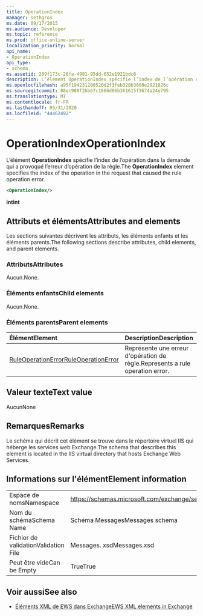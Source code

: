 ```yaml
---
title: OperationIndex
manager: sethgros
ms.date: 09/17/2015
ms.audience: Developer
ms.topic: reference
ms.prod: office-online-server
localization_priority: Normal
api_name:
- OperationIndex
api_type:
- schema
ms.assetid: 289f173c-26fa-4981-95dd-652e1921bdc6
description: L’élément OperationIndex spécifie l’index de l’opération dans la demande qui a provoqué l’erreur d’opération de la règle.
ms.openlocfilehash: a95f194231200520d2f3feb328b3608e2921826c
ms.sourcegitcommit: 88ec988f2bb67c1866d06b361615f3674a24e795
ms.translationtype: MT
ms.contentlocale: fr-FR
ms.lasthandoff: 05/31/2020
ms.locfileid: "44462492"
---
```

# <a name="operationindex"></a><span data-ttu-id="c85e4-103">OperationIndex</span><span class="sxs-lookup"><span data-stu-id="c85e4-103">OperationIndex</span></span>

<span data-ttu-id="c85e4-104">L’élément **OperationIndex** spécifie l’index de l’opération dans la demande qui a provoqué l’erreur d’opération de la règle.</span><span class="sxs-lookup"><span data-stu-id="c85e4-104">The **OperationIndex** element specifies the index of the operation in the request that caused the rule operation error.</span></span> 
  
```XML
<OperationIndex/>
```

 <span data-ttu-id="c85e4-105">**int**</span><span class="sxs-lookup"><span data-stu-id="c85e4-105">**int**</span></span>
## <a name="attributes-and-elements"></a><span data-ttu-id="c85e4-106">Attributs et éléments</span><span class="sxs-lookup"><span data-stu-id="c85e4-106">Attributes and elements</span></span>

<span data-ttu-id="c85e4-107">Les sections suivantes décrivent les attributs, les éléments enfants et les éléments parents.</span><span class="sxs-lookup"><span data-stu-id="c85e4-107">The following sections describe attributes, child elements, and parent elements.</span></span>
  
### <a name="attributes"></a><span data-ttu-id="c85e4-108">Attributs</span><span class="sxs-lookup"><span data-stu-id="c85e4-108">Attributes</span></span>

<span data-ttu-id="c85e4-109">Aucun.</span><span class="sxs-lookup"><span data-stu-id="c85e4-109">None.</span></span>
  
### <a name="child-elements"></a><span data-ttu-id="c85e4-110">Éléments enfants</span><span class="sxs-lookup"><span data-stu-id="c85e4-110">Child elements</span></span>

<span data-ttu-id="c85e4-111">Aucun.</span><span class="sxs-lookup"><span data-stu-id="c85e4-111">None.</span></span>
  
### <a name="parent-elements"></a><span data-ttu-id="c85e4-112">Éléments parents</span><span class="sxs-lookup"><span data-stu-id="c85e4-112">Parent elements</span></span>

|<span data-ttu-id="c85e4-113">**Élément**</span><span class="sxs-lookup"><span data-stu-id="c85e4-113">**Element**</span></span>|<span data-ttu-id="c85e4-114">**Description**</span><span class="sxs-lookup"><span data-stu-id="c85e4-114">**Description**</span></span>|
|:-----|:-----|
|[<span data-ttu-id="c85e4-115">RuleOperationError</span><span class="sxs-lookup"><span data-stu-id="c85e4-115">RuleOperationError</span></span>](ruleoperationerror.md) <br/> |<span data-ttu-id="c85e4-116">Représente une erreur d'opération de règle.</span><span class="sxs-lookup"><span data-stu-id="c85e4-116">Represents a rule operation error.</span></span>  <br/> |
   
## <a name="text-value"></a><span data-ttu-id="c85e4-117">Valeur texte</span><span class="sxs-lookup"><span data-stu-id="c85e4-117">Text value</span></span>

<span data-ttu-id="c85e4-118">Aucun</span><span class="sxs-lookup"><span data-stu-id="c85e4-118">None</span></span>
  
## <a name="remarks"></a><span data-ttu-id="c85e4-119">Remarques</span><span class="sxs-lookup"><span data-stu-id="c85e4-119">Remarks</span></span>

<span data-ttu-id="c85e4-120">Le schéma qui décrit cet élément se trouve dans le répertoire virtuel IIS qui héberge les services web Exchange.</span><span class="sxs-lookup"><span data-stu-id="c85e4-120">The schema that describes this element is located in the IIS virtual directory that hosts Exchange Web Services.</span></span>
  
## <a name="element-information"></a><span data-ttu-id="c85e4-121">Informations sur l'élément</span><span class="sxs-lookup"><span data-stu-id="c85e4-121">Element information</span></span>

|||
|:-----|:-----|
|<span data-ttu-id="c85e4-122">Espace de noms</span><span class="sxs-lookup"><span data-stu-id="c85e4-122">Namespace</span></span>  <br/> |https://schemas.microsoft.com/exchange/services/2006/messages  <br/> |
|<span data-ttu-id="c85e4-123">Nom du schéma</span><span class="sxs-lookup"><span data-stu-id="c85e4-123">Schema Name</span></span>  <br/> |<span data-ttu-id="c85e4-124">Schéma Messages</span><span class="sxs-lookup"><span data-stu-id="c85e4-124">Messages schema</span></span>  <br/> |
|<span data-ttu-id="c85e4-125">Fichier de validation</span><span class="sxs-lookup"><span data-stu-id="c85e4-125">Validation File</span></span>  <br/> |<span data-ttu-id="c85e4-126">Messages. xsd</span><span class="sxs-lookup"><span data-stu-id="c85e4-126">Messages.xsd</span></span>  <br/> |
|<span data-ttu-id="c85e4-127">Peut être vide</span><span class="sxs-lookup"><span data-stu-id="c85e4-127">Can be Empty</span></span>  <br/> |<span data-ttu-id="c85e4-128">True</span><span class="sxs-lookup"><span data-stu-id="c85e4-128">True</span></span>  <br/> |
   
## <a name="see-also"></a><span data-ttu-id="c85e4-129">Voir aussi</span><span class="sxs-lookup"><span data-stu-id="c85e4-129">See also</span></span>



- [<span data-ttu-id="c85e4-130">Éléments XML de EWS dans Exchange</span><span class="sxs-lookup"><span data-stu-id="c85e4-130">EWS XML elements in Exchange</span></span>](ews-xml-elements-in-exchange.md)

